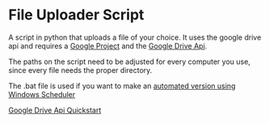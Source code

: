 # File Uploader Script
 A script in python that uploads a file of your choice.
 It uses the google drive api and requires a [Google Project](https://cloud.google.com/resource-manager/docs/creating-managing-projects?hl=en_us) and the [Google Drive Api](https://console.cloud.google.com/apis/library/drive.googleapis.com).
 
 The paths on the script need to be adjusted for every computer you use, since every file needs the proper directory.

 The .bat file is used if you want to make an [automated version using Windows Scheduler](https://datatofish.com/python-script-windows-scheduler/#:~:text=Double%2Dclick%20on%20the%20Task,Python%20script%20daily%20at%206am.)

[Google Drive Api Quickstart](https://developers.google.com/drive/api/quickstart/python)
